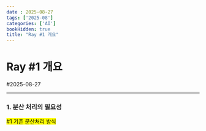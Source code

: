 ```yaml
---
date : 2025-08-27
tags: ['2025-08']
categories: ['AI']
bookHidden: true
title: "Ray #1 개요"
---
```


# Ray #1 개요

#2025-08-27

---

### 1. 분산 처리의 필요성

<mark>#1 기존 분산처리 방식</mark>



